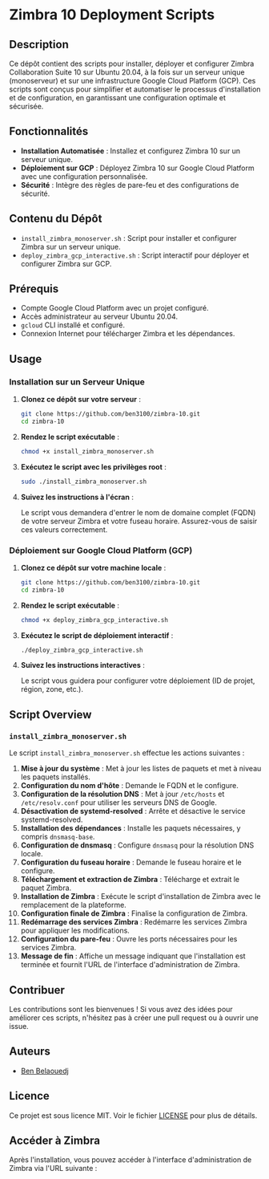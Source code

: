 # Zimbra 10 Deployment Scripts

## Description

Ce dépôt contient des scripts pour installer, déployer et configurer Zimbra Collaboration Suite 10 sur Ubuntu 20.04, à la fois sur un serveur unique (monoserveur) et sur une infrastructure Google Cloud Platform (GCP). Ces scripts sont conçus pour simplifier et automatiser le processus d'installation et de configuration, en garantissant une configuration optimale et sécurisée.

## Fonctionnalités

- **Installation Automatisée** : Installez et configurez Zimbra 10 sur un serveur unique.
- **Déploiement sur GCP** : Déployez Zimbra 10 sur Google Cloud Platform avec une configuration personnalisée.
- **Sécurité** : Intègre des règles de pare-feu et des configurations de sécurité.

## Contenu du Dépôt

- `install_zimbra_monoserver.sh` : Script pour installer et configurer Zimbra sur un serveur unique.
- `deploy_zimbra_gcp_interactive.sh` : Script interactif pour déployer et configurer Zimbra sur GCP.

## Prérequis

- Compte Google Cloud Platform avec un projet configuré.
- Accès administrateur au serveur Ubuntu 20.04.
- `gcloud` CLI installé et configuré.
- Connexion Internet pour télécharger Zimbra et les dépendances.

## Usage

### Installation sur un Serveur Unique

1. **Clonez ce dépôt sur votre serveur** :

    ```bash
    git clone https://github.com/ben3100/zimbra-10.git
    cd zimbra-10
    ```

2. **Rendez le script exécutable** :

    ```bash
    chmod +x install_zimbra_monoserver.sh
    ```

3. **Exécutez le script avec les privilèges root** :

    ```bash
    sudo ./install_zimbra_monoserver.sh
    ```

4. **Suivez les instructions à l'écran** :

    Le script vous demandera d'entrer le nom de domaine complet (FQDN) de votre serveur Zimbra et votre fuseau horaire. Assurez-vous de saisir ces valeurs correctement.

### Déploiement sur Google Cloud Platform (GCP)

1. **Clonez ce dépôt sur votre machine locale** :

    ```bash
    git clone https://github.com/ben3100/zimbra-10.git
    cd zimbra-10
    ```

2. **Rendez le script exécutable** :

    ```bash
    chmod +x deploy_zimbra_gcp_interactive.sh
    ```

3. **Exécutez le script de déploiement interactif** :

    ```bash
    ./deploy_zimbra_gcp_interactive.sh
    ```

4. **Suivez les instructions interactives** :

    Le script vous guidera pour configurer votre déploiement (ID de projet, région, zone, etc.).

## Script Overview

### `install_zimbra_monoserver.sh`

Le script `install_zimbra_monoserver.sh` effectue les actions suivantes :

1. **Mise à jour du système** : Met à jour les listes de paquets et met à niveau les paquets installés.
2. **Configuration du nom d'hôte** : Demande le FQDN et le configure.
3. **Configuration de la résolution DNS** : Met à jour `/etc/hosts` et `/etc/resolv.conf` pour utiliser les serveurs DNS de Google.
4. **Désactivation de systemd-resolved** : Arrête et désactive le service systemd-resolved.
5. **Installation des dépendances** : Installe les paquets nécessaires, y compris `dnsmasq-base`.
6. **Configuration de dnsmasq** : Configure `dnsmasq` pour la résolution DNS locale.
7. **Configuration du fuseau horaire** : Demande le fuseau horaire et le configure.
8. **Téléchargement et extraction de Zimbra** : Télécharge et extrait le paquet Zimbra.
9. **Installation de Zimbra** : Exécute le script d'installation de Zimbra avec le remplacement de la plateforme.
10. **Configuration finale de Zimbra** : Finalise la configuration de Zimbra.
11. **Redémarrage des services Zimbra** : Redémarre les services Zimbra pour appliquer les modifications.
12. **Configuration du pare-feu** : Ouvre les ports nécessaires pour les services Zimbra.
13. **Message de fin** : Affiche un message indiquant que l'installation est terminée et fournit l'URL de l'interface d'administration de Zimbra.

## Contribuer

Les contributions sont les bienvenues ! Si vous avez des idées pour améliorer ces scripts, n'hésitez pas à créer une pull request ou à ouvrir une issue.

## Auteurs

- [Ben Belaouedj](https://www.linkedin.com/in/benbelaouedj)

## Licence

Ce projet est sous licence MIT. Voir le fichier [LICENSE](LICENSE) pour plus de détails.

## Accéder à Zimbra

Après l'installation, vous pouvez accéder à l'interface d'administration de Zimbra via l'URL suivante :

